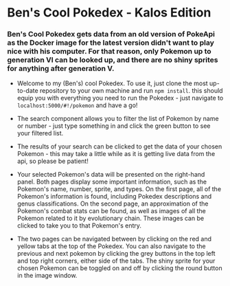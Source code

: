 # Ben's Cool Pokedex - Kalos Edition
### Ben's Cool Pokedex gets data from an old version of PokeApi as the Docker image for the latest version didn't want to play nice with his computer. For that reason, only Pokemon up to generation VI can be looked up, and there are no shiny sprites for anything after generation V.

* Welcome to my (Ben's) cool Pokedex. To use it, just clone the most up-to-date repository to your own machine and run `npm install`. this should equip you with everything you need to run the Pokedex - just navigate to `localhost:5000/#!/pokemon` and have a go!

* The search component allows you to filter the list of Pokemon by name or number - just type something in and click the green button to see your filtered list.

* The results of your search can be clicked to get the data of your chosen Pokemon - this may take a little while as it is getting live data from the api, so please be patient!

* Your selected Pokemon's data will be presented on the right-hand panel. Both pages display some important information, such as the Pokemon's name, number, sprite, and types. On the first page, all of the Pokemon's information is found, including Pokedex descriptions and genus classifications. On the second page, an approximation of the Pokemon's combat stats can be found, as well as images of all the Pokemon related to it by evolutionary chain. These images can be clicked to take you to that Pokemon's entry.

* The two pages can be navigated between by clicking on the red and yellow tabs at the top of the Pokedex. You can also navigate to the previous and next pokemon by clicking the grey buttons in the top left and top right corners, either side of the tabs. The shiny sprite for your chosen Pokemon can be toggled on and off by clicking the round button in the image window.
